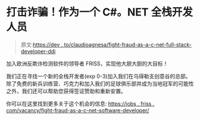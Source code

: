 # 打击诈骗！作为一个 C#。NET 全栈开发人员

> 原文:[https://dev . to/claudioagnesa/fight-fraud-as-a-c-net-full-stack-developer-ddi](https://dev.to/claudioagnesa/fight-fraud-as-a-c-net-full-stack-developer-ddi)

加入欧洲反欺诈检测软件的领导者 FRISS，实现他大胆大胆的大目标！

我们正在寻找一个新的全栈开发者(exp 0-3)加入我们在乌得勒支创意谷的总部。除了免费的新兵训练营、巧克力和加入我们的足球俱乐部并成为当地冠军的可能性之外，我们还可以帮助您获得签证赞助和重新安置。

你可以在这里找到更多关于这个机会的信息:
[https://jobs . friss . com/vacancy/fight-fraud-as-a-c-net-software-developer/](https://jobs.friss.com/vacancy/fight-fraud-as-a-c-net-software-developer/)